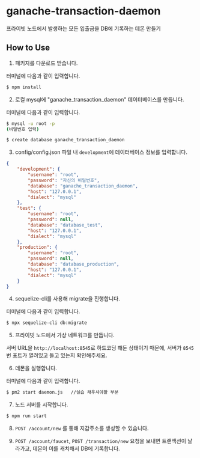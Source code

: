 # ganache-transaction-daemon

프라이빗 노드에서 발생하는 모든 입출금을 DB에 기록하는 데몬 만들기

## How to Use

1. 패키지를 다운로드 받습니다.

터미널에 다음과 같이 입력합니다.

```bash
$ npm install
```

2. 로컬 mysql에 "ganache_transaction_daemon" 데이터베이스를 만듭니다.

터미널에 다음과 같이 입력합니다.

```bash
$ mysql -u root -p
(비밀번호 입력)

$ create database ganache_transaction_daemon
```

3. config/config.json 파일 내 `development`에 데이터베이스 정보를 입력합니다.

```json
{
    "development": {
        "username": "root",
        "password": "자신의 비밀번호",
        "database": "ganache_transaction_daemon",
        "host": "127.0.0.1",
        "dialect": "mysql"
    },
    "test": {
        "username": "root",
        "password": null,
        "database": "database_test",
        "host": "127.0.0.1",
        "dialect": "mysql"
    },
    "production": {
        "username": "root",
        "password": null,
        "database": "database_production",
        "host": "127.0.0.1",
        "dialect": "mysql"
    }
}
```

4. sequelize-cli를 사용해 migrate을 진행합니다.

터미널에 다음과 같이 입력합니다.

```bash
$ npx sequelize-cli db:migrate
```

5. 프라이빗 노드에서 가상 네트워크를 만듭니다.

서버 URL을 `http://localhost:8545`로 하드코딩 해둔 상태이기 때문에, 서버가 `8545`번 포트가 열려있고 돌고 있는지 확인해주세요.

6. 데몬을 실행합니다.

터미널에 다음과 같이 입력합니다.

```bash
$ pm2 start daemon.js   //실습 채우셔야할 부분 
```

7. 노드 서버를 시작합니다.

```bash
$ npm run start
```
8. `POST /account/new` 를 통해 지갑주소를 생성할 수 있습니다.

9. `POST /account/faucet`, `POST /transaction/new` 요청을 보내면 트랜잭션이 날라가고, 데몬이 이를 캐치해서 DB에 기록합니다.
